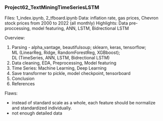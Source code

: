 ### Project62_TextMiningTimeSeriesLSTM

Files: 1_index.ipynb, 2_tfboard.ipynb
Data: inflation rate, gas prices, Chevron stock prices from 2000 to 2022 (all monthly)
Highlights: Data pre-proccessing, model featuring, ANN, LSTM, Bidrectional LSTM<br>

Overview:<br>
1. Parsing - alpha_vantage, beautifulsoup; sklearn, keras, tensorflow; <br>
ML (LinearReg, Ridge, RandomForestReg, XGBboost); <br>
DL (TimeSeries, ANN, LSTM, Bidrectional LSTM) <br>
2. Data cleaning, EDA, Preprocessing, Model featuring <br>
3. Time Series: Machine Learning, Deep Learning<br>
4. Save transformer to pickle, model checkpoint, tensorboard
5. Conclusion<br>
6. References<br>

Flaws: <br>
- instead of standard scale as a whole, each feature should be normalize and standardized individually.
- not enough detailed data
